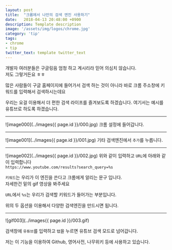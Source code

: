```yaml
---
layout: post
title:  "크롬에서 나만의 검색 엔진 사용하기"
date:   2018-04-13 20:48:00 +0900
description: Template description
image: '/assets/img/logos/chrome.jpg'
category: 'tip'
tags:
- chrome
- tip
twitter_text: template twitter_text
---
```


개발자 여러분들은 구글링음 엄청 하고 계시리라 믿어 의심치 않습니다.    
저도 그렇거든요 ㅎㅎ

많은 사람들이 구글 홈페이지에 들어가서 검색 하는 것이 아니라
바로 크롬 주소창에 키워드를 입력해서 검색하시는데요

우리는 요걸 이용해서 더 편한 검색 라이프를 즐겨보도록 하겠습니다.
여기서는 예시를 유튜브로 하도록 하겠습니다.

---

![image000](../images{{ page.id }}/000.jpg)
크롬 설정에 들어갑니다.

---

![image001](../images{{ page.id }}/001.jpg)
기타 검색엔진에서 `추가`를 누릅니다.

---

![image002](../images{{ page.id }}/002.jpg)
위와 같이 입력하고 `URL`에 아래와 같이 입력합니다    
`https://www.youtube.com/results?search_query=%s`    

`키워드`는 우리가 이 엔진을 쓴다고 크롬에게 알리는 문구 입니다.     
자세한건 밑의 gif 영상을 봐주세요    

`URL`에서 `%s`는 우리가 검색할 키워드가 들어가는 부분입니다.    

위의 두 옵션을 이용해서 다양한 검색엔진을 만드시면 됩니다.

---

![gif003](../images{{ page.id }}/003.gif)

검색창에 `유튜브`를 입력하고 `탭`을 누르면 유튜브 검색 모드로 넘어갑니다.

저는 이 기능을 이용하여 Github, 영어사전, 나무위키 등에 사용하고 있습니다.
